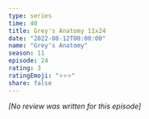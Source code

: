 ```yaml
---
type: series
time: 40
title: Grey's Anatomy 11x24
date: "2022-08-12T00:00:00"
name: "Grey's Anatomy"
season: 11
episode: 24
rating: 3
ratingEmoji: "⭐️⭐️⭐️"
share: false
---
```


_[No review was written for this episode]_
